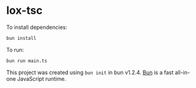# lox-tsc

To install dependencies:

```bash
bun install
```

To run:

```bash
bun run main.ts
```

This project was created using `bun init` in bun v1.2.4. [Bun](https://bun.sh) is a fast all-in-one JavaScript runtime.
